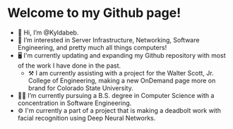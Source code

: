 # Welcome to my Github page!

- 👋 Hi, I’m @Kyldabeb.
- 👀 I’m interested in Server Infrastructure, Networking, Software Engineering, and pretty much all things computers!
- 🖥️ I'm currently updating and expanding my Github repository with most of the work I have done in the past.
  - ⚒️ I am currently assisting with a project for the Walter Scott, Jr. College of Engineering, making a new OnDemand page more on brand for Colorado State University.
- 👨‍🎓 I’m currently pursuing a B.S. degree in Computer Science with a concentration in Software Engineering.
- ⚙️ I'm currently a part of a project that is making a deadbolt work with facial recognition using Deep Neural Networks.

<!--- 📫 How to reach me: Kyle@1on1cs.com OR Kyle@dabrains.com --->

<!---
Kyldabeb/Kyldabeb is a ✨ special ✨ repository because its `README.md` (this file) appears on your GitHub profile.
You can click the Preview link to take a look at your changes.
--->
